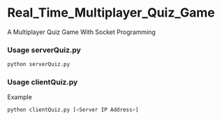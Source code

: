 # Real_Time_Multiplayer_Quiz_Game

A Multiplayer Quiz Game With Socket Programming


### Usage serverQuiz.py
```bash
python serverQuiz.py
```

### Usage clientQuiz.py
Example
```bash
python clientQuiz.py [<Server IP Address>]
```

